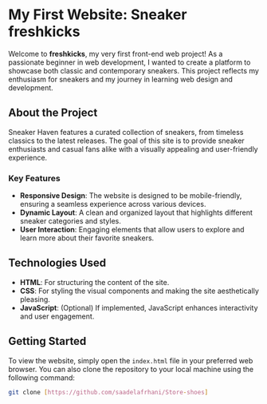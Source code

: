 # My First Website: Sneaker freshkicks

Welcome to **freshkicks**, my very first front-end web project! As a passionate beginner in web development, I wanted to create a platform to showcase both classic and contemporary sneakers. This project reflects my enthusiasm for sneakers and my journey in learning web design and development.

## About the Project

Sneaker Haven features a curated collection of sneakers, from timeless classics to the latest releases. The goal of this site is to provide sneaker enthusiasts and casual fans alike with a visually appealing and user-friendly experience.

### Key Features

- **Responsive Design**: The website is designed to be mobile-friendly, ensuring a seamless experience across various devices.
- **Dynamic Layout**: A clean and organized layout that highlights different sneaker categories and styles.
- **User Interaction**: Engaging elements that allow users to explore and learn more about their favorite sneakers.

## Technologies Used

- **HTML**: For structuring the content of the site.
- **CSS**: For styling the visual components and making the site aesthetically pleasing.
- **JavaScript**: (Optional) If implemented, JavaScript enhances interactivity and user engagement.

## Getting Started

To view the website, simply open the `index.html` file in your preferred web browser. You can also clone the repository to your local machine using the following command:

```bash
git clone [https://github.com/saadelafrhani/Store-shoes]
